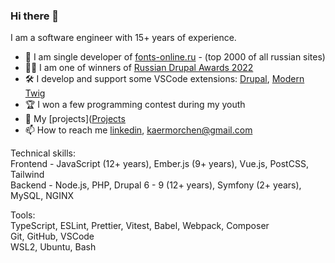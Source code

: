 ### Hi there 👋

I am a software engineer with 15+ years of experience.

- 🚀 I am single developer of [fonts-online.ru](https://fonts-online.ru) - (top 2000 of all russian sites)
- 🥇🥈 I am one of winners of [Russian Drupal Awards 2022](https://www.russiandrupalawards.ru/winners)
- 🛠️ I develop and support some VSCode extensions: [Drupal](https://marketplace.visualstudio.com/items?itemName=Stanislav.vscode-drupal), [Modern Twig](https://marketplace.visualstudio.com/items?itemName=Stanislav.vscode-twig)
- 🏆 I won a few programming contest during my youth
- 📂 My [projects]([Projects](https://kaermorchen.github.io/about-me/)
- 📫 How to reach me [linkedin](https://linkedin.com/in/stanislavr), kaermorchen@gmail.com

Technical skills:<br>
Frontend - JavaScript (12+ years), Ember.js (9+ years), Vue.js, PostCSS, Tailwind<br>
Backend - Node.js, PHP, Drupal 6 - 9 (12+ years), Symfony (2+ years), MySQL, NGINX

Tools:<br>
TypeScript, ESLint, Prettier, Vitest, Babel, Webpack, Composer<br>
Git, GitHub, VSCode<br>
WSL2, Ubuntu, Bash

